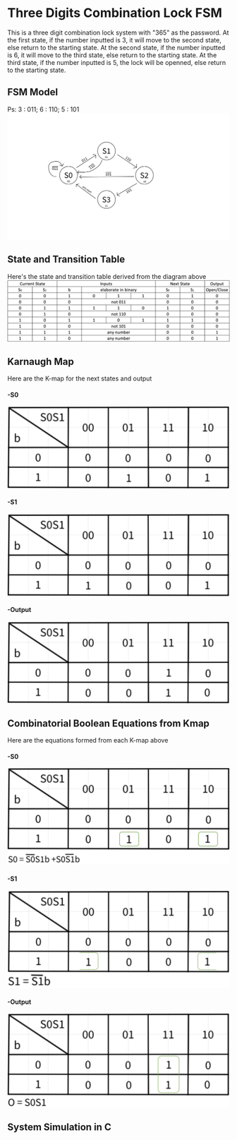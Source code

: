 # Three Digits Combination Lock FSM
This is a three digit combination lock system with "365" as the password. At the first state, if the number inputted is 3, it will move to the second state, else return to the starting state. At the second state, if the number inputted is 6, it will move to the third state, else return to the starting state. At the third state, if the number inputted is 5, the lock will be openned, else return to the starting state.

## FSM Model
Ps: 3 : 011; 
    6 : 110; 
    5 : 101
![Space N = 1000](images/fsm.png)

## State and Transition Table
Here's the state and transition table derived from the diagram above
![Space N = 1000](images/truth-table.png)

## Karnaugh Map
Here are the K-map for the next states and output
#### -S0
![Space N = 1000](images/kmap-s0.png)
#### -S1
![Space N = 1000](images/kmap-s1.png)
#### -Output
![Space N = 1000](images/kmap-o.png)

## Combinatorial Boolean Equations from Kmap
Here are the equations formed from each K-map above
#### -S0
![Space N = 1000](images/optimizedS0.png)

#### -S1
![Space N = 1000](images/optimizedS1.png)

#### -Output
![Space N = 1000](images/optimizedo.png)

## System Simulation in C

